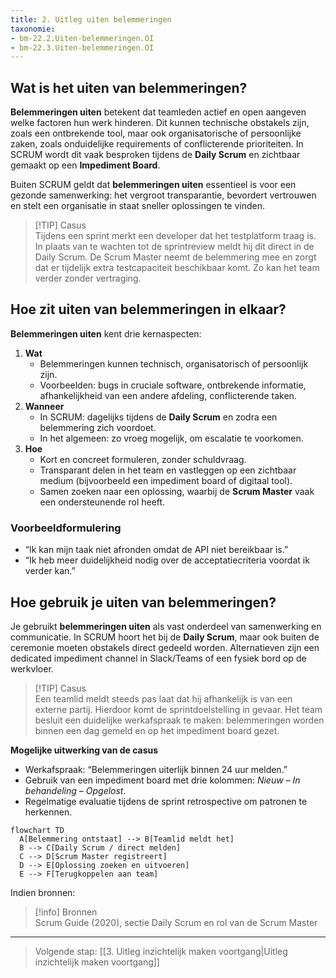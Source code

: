 ```yaml
---
title: 2. Uitleg uiten belemmeringen
taxonomie:
- bm-22.2.Uiten-belemmeringen.OI
- bm-22.3.Uiten-belemmeringen.OI
---
```

## Wat is het uiten van belemmeringen?
**Belemmeringen uiten** betekent dat teamleden actief en open aangeven welke factoren hun werk hinderen. Dit kunnen technische obstakels zijn, zoals een ontbrekende tool, maar ook organisatorische of persoonlijke zaken, zoals onduidelijke requirements of conflicterende prioriteiten. In SCRUM wordt dit vaak besproken tijdens de **Daily Scrum** en zichtbaar gemaakt op een **Impediment Board**.

Buiten SCRUM geldt dat **belemmeringen uiten** essentieel is voor een gezonde samenwerking: het vergroot transparantie, bevordert vertrouwen en stelt een organisatie in staat sneller oplossingen te vinden.

> [!TIP] Casus  
> Tijdens een sprint merkt een developer dat het testplatform traag is. In plaats van te wachten tot de sprintreview meldt hij dit direct in de Daily Scrum. De Scrum Master neemt de belemmering mee en zorgt dat er tijdelijk extra testcapaciteit beschikbaar komt. Zo kan het team verder zonder vertraging.

## Hoe zit uiten van belemmeringen in elkaar?
**Belemmeringen uiten** kent drie kernaspecten:

1. **Wat**
    - Belemmeringen kunnen technisch, organisatorisch of persoonlijk zijn.  
    - Voorbeelden: bugs in cruciale software, ontbrekende informatie, afhankelijkheid van een andere afdeling, conflicterende taken.
2. **Wanneer**
    - In SCRUM: dagelijks tijdens de **Daily Scrum** en zodra een belemmering zich voordoet.
    - In het algemeen: zo vroeg mogelijk, om escalatie te voorkomen.
3. **Hoe**
    - Kort en concreet formuleren, zonder schuldvraag.
    - Transparant delen in het team en vastleggen op een zichtbaar medium (bijvoorbeeld een impediment board of digitaal tool).
    - Samen zoeken naar een oplossing, waarbij de **Scrum Master** vaak een ondersteunende rol heeft.
### Voorbeeldformulering
- “Ik kan mijn taak niet afronden omdat de API niet bereikbaar is.”
- “Ik heb meer duidelijkheid nodig over de acceptatiecriteria voordat ik verder kan.”
## Hoe gebruik je uiten van belemmeringen?
Je gebruikt **belemmeringen uiten** als vast onderdeel van samenwerking en communicatie. In SCRUM hoort het bij de **Daily Scrum**, maar ook buiten de ceremonie moeten obstakels direct gedeeld worden. Alternatieven zijn een dedicated impediment channel in Slack/Teams of een fysiek bord op de werkvloer.

> [!TIP] Casus  
> Een teamlid meldt steeds pas laat dat hij afhankelijk is van een externe partij. Hierdoor komt de sprintdoelstelling in gevaar. Het team besluit een duidelijke werkafspraak te maken: belemmeringen worden binnen een dag gemeld en op het impediment board gezet.

**Mogelijke uitwerking van de casus**
- Werkafspraak: “Belemmeringen uiterlijk binnen 24 uur melden.”
- Gebruik van een impediment board met drie kolommen: _Nieuw – In behandeling – Opgelost_.
- Regelmatige evaluatie tijdens de sprint retrospective om patronen te herkennen.

```mermaid
flowchart TD
  A[Belemmering ontstaat] --> B[Teamlid meldt het]
  B --> C[Daily Scrum / direct melden]
  C --> D[Scrum Master registreert]
  D --> E[Oplossing zoeken en uitvoeren]
  E --> F[Terugkoppelen aan team]
```

Indien bronnen:

> [!info] Bronnen  
> Scrum Guide (2020), sectie Daily Scrum en rol van de Scrum Master  

---

> Volgende stap: [[3. Uitleg inzichtelijk maken voortgang|Uitleg inzichtelijk maken voortgang]]
